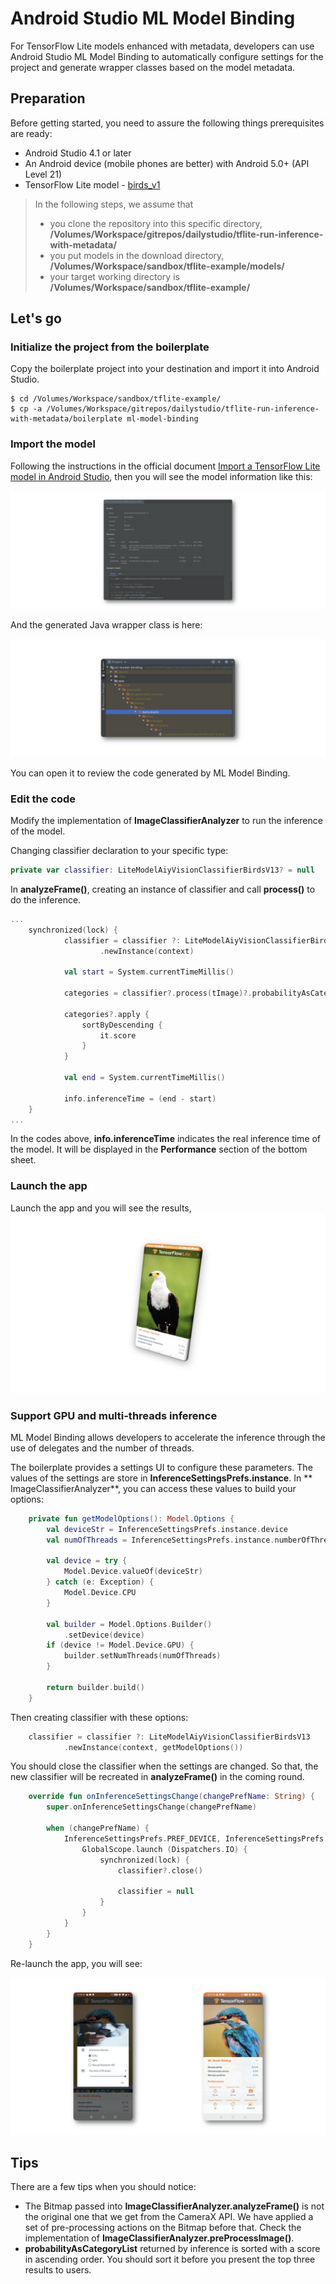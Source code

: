 # Android Studio ML Model Binding

For TensorFlow Lite models enhanced with metadata, developers can use Android Studio ML Model Binding to automatically configure settings for the project and generate wrapper classes based on the model metadata.

## Preparation
Before getting started, you need to assure the following things prerequisites are ready:

- Android Studio 4.1 or later
- An Android device (mobile phones are better) with Android 5.0+ (API Level 21)
- TensorFlow Lite model - [birds_v1](https://tfhub.dev/google/aiy/vision/classifier/birds_V1/1)

> In the following steps, we assume that 
>
> - you clone the repository into this specific directory, **/Volumes/Workspace/gitrepos/dailystudio/tflite-run-inference-with-metadata/** 
> - you put models in the download directory, **/Volumes/Workspace/sandbox/tflite-example/models/** 
> - your target working directory is **/Volumes/Workspace/sandbox/tflite-example/**

## Let's go

### Initialize the project from the boilerplate

Copy the boilerplate project into your destination and import it into Android Studio.

``` Shell
$ cd /Volumes/Workspace/sandbox/tflite-example/
$ cp -a /Volumes/Workspace/gitrepos/dailystudio/tflite-run-inference-with-metadata/boilerplate ml-model-binding
```

### Import the model 
Following the instructions in the official document [Import a TensorFlow Lite model in Android Studio](https://www.tensorflow.org/lite/inference_with_metadata/codegen#import_a_tensorflow_lite_model_in_android_studio), then you will see the model information like this:

![](../.github/ml_model_binding_1.png)

And the generated Java wrapper class is here:

![](../.github/ml_model_binding_2.png)


You can open it to review the code generated by ML Model Binding.

### Edit the code

Modify the implementation of **ImageClassifierAnalyzer** to run the inference of the model.

Changing classifier declaration to your specific type:

```Kotlin
private var classifier: LiteModelAiyVisionClassifierBirdsV13? = null
```

In **analyzeFrame()**, creating an instance of classifier and call **process()** to do the inference.

```Kotlin
...
    synchronized(lock) {
            classifier = classifier ?: LiteModelAiyVisionClassifierBirdsV13
                    .newInstance(context)

            val start = System.currentTimeMillis()

            categories = classifier?.process(tImage)?.probabilityAsCategoryList

            categories?.apply {
                sortByDescending {
                    it.score
                }
            }

            val end = System.currentTimeMillis()

            info.inferenceTime = (end - start)
    }
...
```

In the codes above, **info.inferenceTime** indicates the real inference time of the model. It will be displayed in the **Performance** section of the bottom sheet.

### Launch the app

Launch the app and you will see the results,
![](../.github/ml_model_binding_3.png)

### Support GPU and multi-threads inference
ML Model Binding allows developers to accelerate the inference through the use of delegates and the number of threads.

The boilerplate provides a settings UI to configure these parameters. The values of the settings are store in **InferenceSettingsPrefs.instance**. In ** ImageClassifierAnalyzer**, you can access these values to build your options:

```Kotlin
    private fun getModelOptions(): Model.Options {
        val deviceStr = InferenceSettingsPrefs.instance.device
        val numOfThreads = InferenceSettingsPrefs.instance.numberOfThreads

        val device = try {
            Model.Device.valueOf(deviceStr)
        } catch (e: Exception) {
            Model.Device.CPU
        }

        val builder = Model.Options.Builder()
            .setDevice(device)
        if (device != Model.Device.GPU) {
            builder.setNumThreads(numOfThreads)
        }

        return builder.build()
    }

```

Then creating classifier with these options:

```Kotlin
    classifier = classifier ?: LiteModelAiyVisionClassifierBirdsV13
            .newInstance(context, getModelOptions())

```

You should close the classifier when the settings are changed. So that, the new classifier will be recreated in **analyzeFrame()** in the coming round.

```Kotlin
    override fun onInferenceSettingsChange(changePrefName: String) {
        super.onInferenceSettingsChange(changePrefName)

        when (changePrefName) {
            InferenceSettingsPrefs.PREF_DEVICE, InferenceSettingsPrefs.PREF_NUMBER_OF_THREADS -> {
                GlobalScope.launch (Dispatchers.IO) {
                    synchronized(lock) {
                        classifier?.close()

                        classifier = null
                    }
                }
            }
        }
    }
```


Re-launch the app, you will see:

![](../.github/ml_model_binding_4.png)

## Tips

There are a few tips when you should notice:

- The Bitmap passed into **ImageClassifierAnalyzer.analyzeFrame()** is not the original one that we get from the CameraX API. We have applied a set of pre-processing actions on the Bitmap before that. Check the implementation of **ImageClassifierAnalyzer.preProcessImage()**. 
- **probabilityAsCategoryList** returned by inference is sorted with a score in ascending order. You should sort it before you present the top three results to users.
